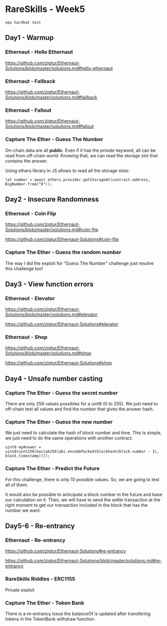 # RareSkills - Week5

```
npx hardhat test
```

## Day1 - Warmup

### Ethernaut - Hello Ethernaut
https://github.com/zigtur/Ethernaut-Solutions/blob/master/solutions.md#hello-ethernaut

### Ethernaut - Fallback
https://github.com/zigtur/Ethernaut-Solutions/blob/master/solutions.md#fallback

### Ethernaut - Fallout
https://github.com/zigtur/Ethernaut-Solutions/blob/master/solutions.md#fallout

### Capture The Ether - Guess The Number
On-chain data are all **public**. Even if it has the *private* keyword, all can be read from off-chain world. Knowing that, we can read the storage slot that contains the answer.

Using ethers library in JS allows to read all the storage slots:

```
let number = await ethers.provider.getStorageAt(contract.address, BigNumber.from("0"));
```



## Day2 - Insecure Randomness
### Ethernaut - Coin Flip
https://github.com/zigtur/Ethernaut-Solutions/blob/master/solutions.md#coin-flip

https://github.com/zigtur/Ethernaut-Solutions#coin-flip

### Capture The Ether - Guess the random number
The way I did the exploit for "Guess The Number" challenge just resolve this challenge too!


## Day3 - View function errors
### Ethernaut - Elevator
https://github.com/zigtur/Ethernaut-Solutions/blob/master/solutions.md#elevator

https://github.com/zigtur/Ethernaut-Solutions#elevator

### Ethernaut - Shop

https://github.com/zigtur/Ethernaut-Solutions/blob/master/solutions.md#shop

https://github.com/zigtur/Ethernaut-Solutions#shop

## Day4 - Unsafe number casting
### Capture The Ether - Guess the secret number
There are only 256 values possibles for a uint8 (0 to 255). We just need to off-chain test all values and find the number that gives the answer hash.



### Capture The Ether - Guess the new number
We just need to calculate the hash of block number and time. This is simple, we just need to do the same operations with another contract.

```
uint8 myAnswer = uint8(uint256(keccak256(abi.encodePacked(blockhash(block.number - 1), block.timestamp))));
```

### Capture The Ether - Predict the Future
For this challenge, there is only 10 possible values. So, we are going to test all of them.

It would also be possible to anticipate a block number in the future and base our calculation on it. Then, we will have to send the settle transaction at the right moment to get our transaction included in the block that has the number we want.


## Day5-6 - Re-entrancy
### Ethernaut - Re-entrancy
https://github.com/zigtur/Ethernaut-Solutions#re-entrancy

https://github.com/zigtur/Ethernaut-Solutions/blob/master/solutions.md#re-entrancy

### RareSkills Riddles - ERC1155
Private exploit

### Capture The Ether - Token Bank
There is a re-entrancy issue the balanceOf is updated after transfering tokens in the TokenBank withdraw function.







